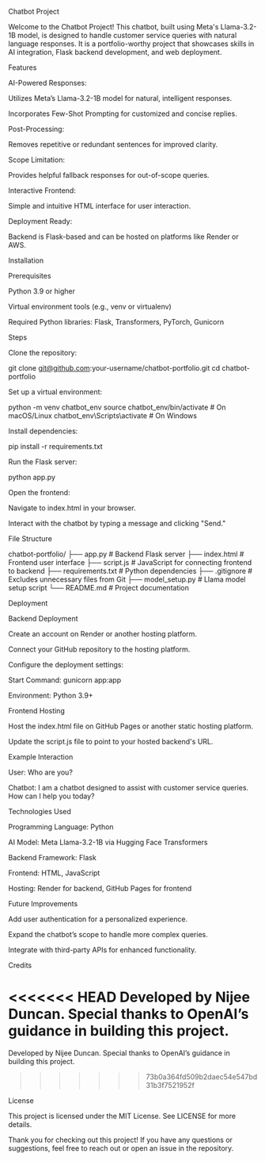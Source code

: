 Chatbot Project

Welcome to the Chatbot Project! This chatbot, built using Meta's Llama-3.2-1B model, is designed to handle customer service queries with natural language responses. It is a portfolio-worthy project that showcases skills in AI integration, Flask backend development, and web deployment.

Features

AI-Powered Responses:

Utilizes Meta’s Llama-3.2-1B model for natural, intelligent responses.

Incorporates Few-Shot Prompting for customized and concise replies.

Post-Processing:

Removes repetitive or redundant sentences for improved clarity.

Scope Limitation:

Provides helpful fallback responses for out-of-scope queries.

Interactive Frontend:

Simple and intuitive HTML interface for user interaction.

Deployment Ready:

Backend is Flask-based and can be hosted on platforms like Render or AWS.

Installation

Prerequisites

Python 3.9 or higher

Virtual environment tools (e.g., venv or virtualenv)

Required Python libraries: Flask, Transformers, PyTorch, Gunicorn

Steps

Clone the repository:

git clone git@github.com:your-username/chatbot-portfolio.git
cd chatbot-portfolio

Set up a virtual environment:

python -m venv chatbot_env
source chatbot_env/bin/activate  # On macOS/Linux
chatbot_env\Scripts\activate   # On Windows

Install dependencies:

pip install -r requirements.txt

Run the Flask server:

python app.py

Open the frontend:

Navigate to index.html in your browser.

Interact with the chatbot by typing a message and clicking "Send."

File Structure

chatbot-portfolio/
├── app.py               # Backend Flask server
├── index.html           # Frontend user interface
├── script.js            # JavaScript for connecting frontend to backend
├── requirements.txt     # Python dependencies
├── .gitignore           # Excludes unnecessary files from Git
├── model_setup.py       # Llama model setup script
└── README.md            # Project documentation

Deployment

Backend Deployment

Create an account on Render or another hosting platform.

Connect your GitHub repository to the hosting platform.

Configure the deployment settings:

Start Command: gunicorn app:app

Environment: Python 3.9+

Frontend Hosting

Host the index.html file on GitHub Pages or another static hosting platform.

Update the script.js file to point to your hosted backend's URL.

Example Interaction

User: Who are you?

Chatbot: I am a chatbot designed to assist with customer service queries. How can I help you today?

Technologies Used

Programming Language: Python

AI Model: Meta Llama-3.2-1B via Hugging Face Transformers

Backend Framework: Flask

Frontend: HTML, JavaScript

Hosting: Render for backend, GitHub Pages for frontend

Future Improvements

Add user authentication for a personalized experience.

Expand the chatbot’s scope to handle more complex queries.

Integrate with third-party APIs for enhanced functionality.

Credits

<<<<<<< HEAD
Developed by Nijee Duncan. Special thanks to OpenAI’s guidance in building this project.
=======
Developed by Nijee Duncan. Special thanks to OpenAI’s guidance in building this project.
>>>>>>> 73b0a364fd509b2daec54e547bd31b3f7521952f

License

This project is licensed under the MIT License. See LICENSE for more details.

Thank you for checking out this project! If you have any questions or suggestions, feel free to reach out or open an issue in the repository.

